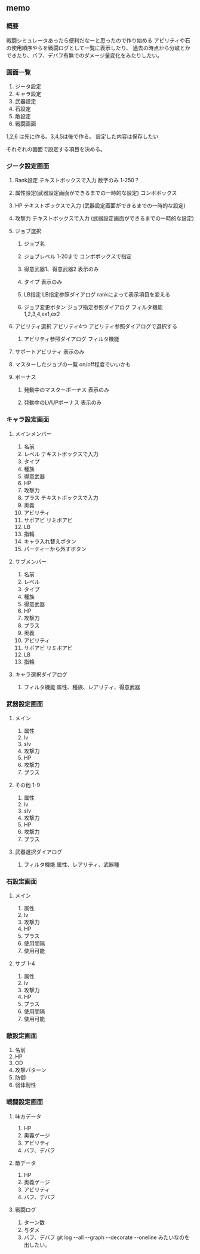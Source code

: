 ## memo
### 概要
戦闘シミュレータあったら便利だなーと思ったので作り始める
アビリティや石の使用順序やらを戦闘ログとして一覧に表示したり、
過去の時点から分岐とかできたり、バフ、デバフ有無でのダメージ量変化をみたりしたい。

### 画面一覧
1. ジータ設定
2. キャラ設定
3. 武器設定
4. 石設定
5. 敵設定
6. 戦闘画面

1,2,6 は先に作る。3,4,5は後で作る。
設定した内容は保存したい

それぞれの画面で設定する項目を決める。

### ジータ設定画面
1. Rank設定
    テキストボックスで入力
    数字のみ
    1-250？

2. 属性設定(武器設定画面ができるまでの一時的な設定)
    コンボボックス

3. HP
    テキストボックスで入力
    (武器設定画面ができるまでの一時的な設定)

4. 攻撃力
    テキストボックスで入力
    (武器設定画面ができるまでの一時的な設定)

5. ジョブ選択
    1. ジョブ名
    2. ジョブレベル
        1-20まで
        コンボボックスで指定

    3. 得意武器1、得意武器2
        表示のみ

    4. タイプ
        表示のみ

    5. LB指定
        LB指定参照ダイアログ
            rankによって表示項目を変える

    6. ジョブ変更ボタン
        ジョブ指定参照ダイアログ
            フィルタ機能
                1,2,3,4,ex1,ex2


6. アビリティ選択
    アビリティ4つ
    アビリティ参照ダイアログで選択する

    1. アビリティ参照ダイアログ 
        フィルタ機能

7. サポートアビリティ
    表示のみ

8. マスターしたジョブの一覧
    on/off程度でいいかも

9. ボーナス
    1. 発動中のマスターボーナス
        表示のみ

    2. 発動中のLVUPボーナス
        表示のみ

### キャラ設定画面
1. メインメンバー
    1. 名前
    2. レベル
        テキストボックスで入力
    3. タイプ
    4. 種族
    5. 得意武器
    6. HP
    7. 攻撃力
    8. プラス
        テキストボックスで入力
    9. 奥義
    10. アビリティ
    11. サポアビ
        リミボアビ
    12. LB
    13. 指輪
    14. キャラ入れ替えボタン
    15. パーティーから外すボタン

2. サブメンバー
    1. 名前
    2. レベル
    3. タイプ
    4. 種族
    5. 得意武器
    6. HP
    7. 攻撃力
    8. プラス
    9. 奥義
    10. アビリティ
    11. サポアビ
        リミボアビ
    12. LB
    13. 指輪

3. キャラ選択ダイアログ
    1. フィルタ機能
        属性、種族、レアリティ、得意武器


### 武器設定画面
1. メイン
    1. 属性
    2. lv
    3. slv
    4. 攻撃力
    5. HP
    6. 攻撃力
    7. プラス

2. その他 1-9
    1. 属性
    2. lv
    3. slv
    4. 攻撃力
    5. HP
    6. 攻撃力
    7. プラス

3. 武器選択ダイアログ
    1. フィルタ機能
        属性、レアリティ、武器種

### 石設定画面
1. メイン
    1. 属性
    2. lv
    3. 攻撃力
    4. HP
    5. プラス
    6. 使用間隔
    7. 使用可能

2. サブ 1-4
    1. 属性
    2. lv
    3. 攻撃力
    4. HP
    5. プラス
    6. 使用間隔
    7. 使用可能

### 敵設定画面
1. 名前
2. HP
3. OD
4. 攻撃パターン
5. 防御
6. 弱体耐性

### 戦闘設定画面
1. 味方データ
    1. HP
    2. 奥義ゲージ
    3. アビリティ
    4. バフ、デバフ

2. 敵データ
    1. HP
    2. 奥義ゲージ
    3. アビリティ
    4. バフ、デバフ

3. 戦闘ログ
    1. ターン数
    2. 与ダメ
    3. バフ、デバフ
  git log --all --graph --decorate --oneline みたいなのを出したい。


